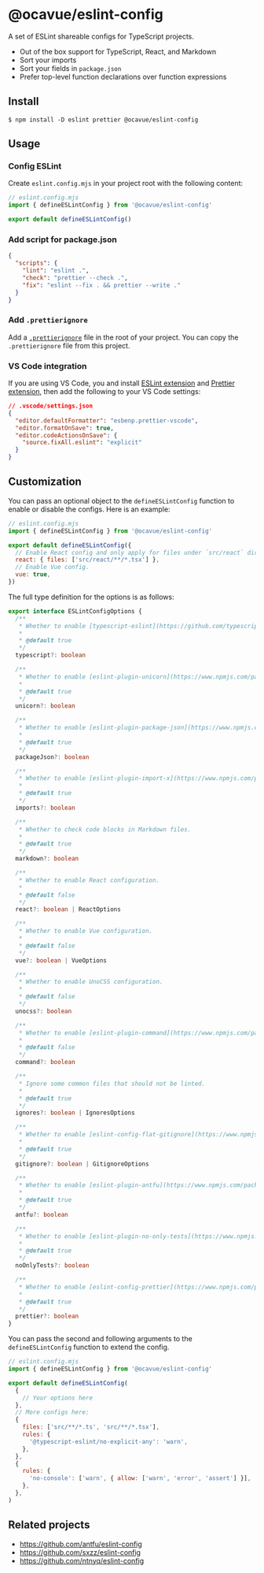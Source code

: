# @ocavue/eslint-config

A set of ESLint shareable configs for TypeScript projects.

- Out of the box support for TypeScript, React, and Markdown
- Sort your imports
- Sort your fields in `package.json`
- Prefer top-level function declarations over function expressions

## Install

```
$ npm install -D eslint prettier @ocavue/eslint-config
```

## Usage

### Config ESLint

Create `eslint.config.mjs` in your project root with the following content:

```js
// eslint.config.mjs
import { defineESLintConfig } from '@ocavue/eslint-config'

export default defineESLintConfig()
```

### Add script for package.json

```json
{
  "scripts": {
    "lint": "eslint .",
    "check": "prettier --check .",
    "fix": "eslint --fix . && prettier --write ."
  }
}
```

### Add `.prettierignore`

Add a [`.prettierignore`](https://prettier.io/docs/en/ignore.html#ignoring-files-prettierignore) file in the root of your project. You can copy the `.prettierignore` file from this project.

### VS Code integration

If you are using VS Code, you and install [ESLint extension](https://marketplace.visualstudio.com/items?itemName=dbaeumer.vscode-eslint) and [Prettier extension](https://marketplace.visualstudio.com/items?itemName=esbenp.prettier-vscode), then add the following to your VS Code settings:

```json
// .vscode/settings.json
{
  "editor.defaultFormatter": "esbenp.prettier-vscode",
  "editor.formatOnSave": true,
  "editor.codeActionsOnSave": {
    "source.fixAll.eslint": "explicit"
  }
}
```

## Customization

You can pass an optional object to the `defineESLintConfig` function to enable or disable the configs. Here is an example:

```js
// eslint.config.mjs
import { defineESLintConfig } from '@ocavue/eslint-config'

export default defineESLintConfig({
  // Enable React config and only apply for files under `src/react` directory.
  react: { files: ['src/react/**/*.tsx'] },
  // Enable Vue config.
  vue: true,
})
```

The full type definition for the options is as follows:

```ts
export interface ESLintConfigOptions {
  /**
   * Whether to enable [typescript-eslint](https://github.com/typescript-eslint/typescript-eslint) configuration.
   *
   * @default true
   */
  typescript?: boolean

  /**
   * Whether to enable [eslint-plugin-unicorn](https://www.npmjs.com/package/eslint-plugin-unicorn) configuration.
   *
   * @default true
   */
  unicorn?: boolean

  /**
   * Whether to enable [eslint-plugin-package-json](https://www.npmjs.com/package/eslint-plugin-package-json) configuration.
   *
   * @default true
   */
  packageJson?: boolean

  /**
   * Whether to enable [eslint-plugin-import-x](https://www.npmjs.com/package/eslint-plugin-import-x) configuration.
   *
   * @default true
   */
  imports?: boolean

  /**
   * Whether to check code blocks in Markdown files.
   *
   * @default true
   */
  markdown?: boolean

  /**
   * Whether to enable React configuration.
   *
   * @default false
   */
  react?: boolean | ReactOptions

  /**
   * Whether to enable Vue configuration.
   *
   * @default false
   */
  vue?: boolean | VueOptions

  /**
   * Whether to enable UnoCSS configuration.
   *
   * @default false
   */
  unocss?: boolean

  /**
   * Whether to enable [eslint-plugin-command](https://www.npmjs.com/package/eslint-plugin-command) configuration.
   *
   * @default false
   */
  command?: boolean

  /**
   * Ignore some common files that should not be linted.
   *
   * @default true
   */
  ignores?: boolean | IgnoresOptions

  /**
   * Whether to enable [eslint-config-flat-gitignore](https://www.npmjs.com/package/eslint-config-flat-gitignore) configuration.
   *
   * @default true
   */
  gitignore?: boolean | GitignoreOptions

  /**
   * Whether to enable [eslint-plugin-antfu](https://www.npmjs.com/package/eslint-plugin-antfu) configuration.
   *
   * @default true
   */
  antfu?: boolean

  /**
   * Whether to enable [eslint-plugin-no-only-tests](https://www.npmjs.com/package/eslint-plugin-no-only-tests) configuration.
   *
   * @default true
   */
  noOnlyTests?: boolean

  /**
   * Whether to enable [eslint-config-prettier](https://www.npmjs.com/package/eslint-config-prettier) configuration.
   *
   * @default true
   */
  prettier?: boolean
}
```

You can pass the second and following arguments to the `defineESLintConfig` function to extend the config.

```js
// eslint.config.mjs
import { defineESLintConfig } from '@ocavue/eslint-config'

export default defineESLintConfig(
  {
    // Your options here
  },
  // More configs here:
  {
    files: ['src/**/*.ts', 'src/**/*.tsx'],
    rules: {
      '@typescript-eslint/no-explicit-any': 'warn',
    },
  },
  {
    rules: {
      'no-console': ['warn', { allow: ['warn', 'error', 'assert'] }],
    },
  },
)
```

## Related projects

- https://github.com/antfu/eslint-config
- https://github.com/sxzz/eslint-config
- https://github.com/ntnyq/eslint-config
